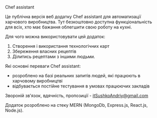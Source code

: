 Chef assistant

Це публічна версія веб додатку Chef assistant для автоматизації харчового виробництва.
Тут безкоштовно доступна функціональність для всіх, хто має бажання облегшити свою роботу на кухні.

Для чого можна використовувати цей додаток:
1. Створення і використання технологічних карт
2. Збереження власних рецептів
3. Ділитись рецептами з іншими людьми.

Які основні переваги Chef assistant:
- розроблено на базі реальних запитів людей, які працюють в харчовому виробництві
- відбувається постійне тестування в умовах працюючих закладів

Звороній зв'язок, вдячність, пропозиції - itSushkoAndriy@gmail.com

Додаток розроблено на стеку MERN (MongoDb, Express.js, React.js, Node.js).
